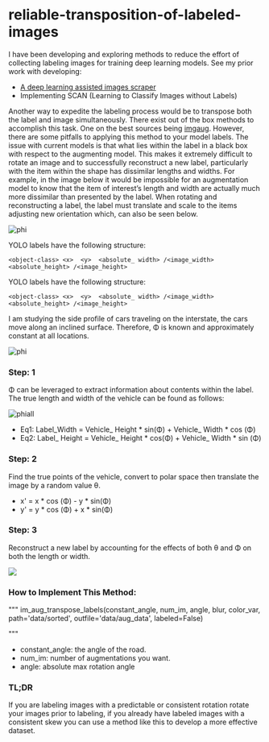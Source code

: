 # reliable-transposition-of-labeled-images
I have been developing and exploring methods to reduce the effort of collecting labeling images for training deep learning models. See my prior work with developing:
* [A deep learning assisted images scraper ]( https://github.com/clint-kristopher-morris/yolo-assisted-image-scrape)
* Implementing SCAN (Learning to Classify Images without Labels)

Another way to expedite the labeling process would be to transpose both the label and image simultaneously. There exist out of the box methods to accomplish this task. One on the best sources being [imgaug](https://imgaug.readthedocs.io/en/latest/source/installation.html).
However, there are some pitfalls to applying this method to your model labels. The issue with current models is that what lies within the label in a black box with respect to the augmenting model. This makes it extremely difficult to rotate an image and to successfully reconstruct a new label, particularly with the item within the shape has dissimilar lengths and widths. 
For example, in the image below it would be impossible for an augmentation model to know that the item of interest’s length and width are actually much more dissimilar than presented by the label. When rotating and reconstructing a label, the label must translate and scale to the items adjusting new orientation which, can also be seen below.


![phi]( https://i.ibb.co/MN5ZKsv/eg.png)

YOLO labels have the following structure:
```
<object-class> <x>  <y>  <absolute_ width> /<image_width>  <absolute_height> /<image_height>
```
YOLO labels have the following structure:
```
<object-class> <x>  <y>  <absolute_ width> /<image_width>  <absolute_height> /<image_height>
```
I am studying the side profile of cars traveling on the interstate, the cars move along an inclined surface. Therefore, Φ is known and approximately constant at all locations.

![phi]( https://i.ibb.co/GJM5Txd/uphill600.png)

### Step: 1
Φ can be leveraged to extract information about contents within the label. The true length and width of the vehicle can be found as follows:

![phiall](https://i.ibb.co/sWmBDtN/phiall500.png)

* Eq1: Label_Width = Vehicle_ Height * sin(Φ) + Vehicle_ Width * cos (Φ)
* Eq2: Label_ Height = Vehicle_ Height * cos(Φ) + Vehicle_ Width * sin (Φ)

### Step: 2
Find the true points of the vehicle, convert to polar space then translate the image by a random value θ.

* x' = x * cos (Φ) - y * sin(Φ)
* y' = y * cos (Φ) + x * sin(Φ)

### Step: 3
Reconstruct a new label by accounting for the effects of both θ and Φ on both the length or width.

![](https://i.ibb.co/vLGLCdS/final500.png)

### How to Implement This Method:

"""
im_aug_transpose_labels(constant_angle, num_im, angle, blur, color_var, path='data/sorted', outfile='data/aug_data', labeled=False)

"""
* constant_angle: the angle of the road.
* num_im: number of augmentations you want.
* angle: absolute max rotation angle


### TL;DR
If you are labeling images with a predictable or consistent rotation rotate your images prior to labeling, if you already have labeled images with a consistent skew you can use a method like this to develop a more effective dataset.



